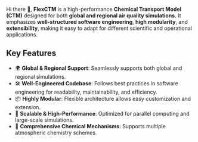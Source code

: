 Hi there 👋, **FlexCTM** is a high-performance **Chemical Transport Model (CTM)** designed for both **global and regional air quality simulations**. It emphasizes **well-structured software engineering**, **high modularity**, and **extensibility**, making it easy to adapt for different scientific and operational applications.  

## Key Features  
- 🌍 **Global & Regional Support**: Seamlessly supports both global and regional simulations.  
- 🛠 **Well-Engineered Codebase**: Follows best practices in software engineering for readability, maintainability, and efficiency.  
- 📦 **Highly Modular**: Flexible architecture allows easy customization and extension.  
- 🚀 **Scalable & High-Performance**: Optimized for parallel computing and large-scale simulations.  
- 🔬 **Comprehensive Chemical Mechanisms**: Supports multiple atmospheric chemistry schemes.  

